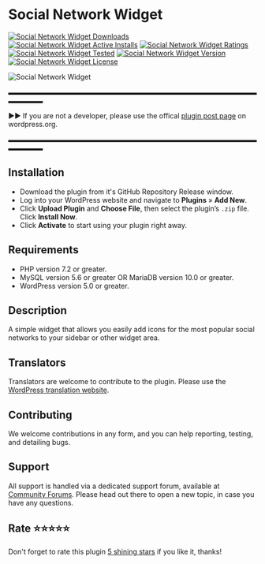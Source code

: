 # Social Network Widget
[![Social Network Widget Downloads](https://img.shields.io/wordpress/plugin/dt/social-network-widget.svg)](https://wordpress.org/plugins/social-network-widget) [![Social Network Widget Active Installs](https://img.shields.io/wordpress/plugin/installs/social-network-widget.svg)](https://wordpress.org/plugins/social-network-widget) [![Social Network Widget Ratings](https://img.shields.io/wordpress/plugin/r/social-network-widget.svg)](https://wordpress.org/plugins/social-network-widget) [![Social Network Widget Tested](https://img.shields.io/wordpress/plugin/tested/social-network-widget.svg)](https://wordpress.org/plugins/social-network-widget) [![Social Network Widget Version](https://img.shields.io/wordpress/plugin/v/social-network-widget.svg)](https://wordpress.org/plugins/social-network-widget) [![Social Network Widget License](https://img.shields.io/github/license/mypreview/social-network-widget)](https://wordpress.org/plugins/social-network-widget)

![Social Network Widget](https://ps.w.org/social-network-widget/assets/banner-1544x500.jpg?rev=1542924)

▬▬▬▬▬▬▬▬▬▬▬▬▬▬▬▬▬▬▬▬▬▬▬▬▬▬▬▬▬▬▬▬▬▬▬▬▬▬▬▬▬

►► If you are not a developer, please use the offical [plugin post page](https://wordpress.org/plugins/social-network-widget "Download Social Network Widget plugin") on wordpress.org.

▬▬▬▬▬▬▬▬▬▬▬▬▬▬▬▬▬▬▬▬▬▬▬▬▬▬▬▬▬▬▬▬▬▬▬▬▬▬▬▬▬

## Installation

* Download the plugin from it's GitHub Repository Release window.
* Log into your WordPress website and navigate to **Plugins** » **Add New**.
* Click **Upload Plugin** and **Choose File**, then select the plugin’s `.zip` file. Click **Install Now**.
* Click **Activate** to start using your plugin right away.

## Requirements

* PHP version 7.2 or greater.
* MySQL version 5.6 or greater OR MariaDB version 10.0 or greater.
* WordPress version 5.0 or greater.

## Description

A simple widget that allows you easily add icons for the most popular social networks to your sidebar or other widget area.

## Translators

Translators are welcome to contribute to the plugin. Please use the [WordPress translation website](https://translate.wordpress.org/projects/wp-plugins/social-network-widget "WordPress translation website").

## Contributing

We welcome contributions in any form, and you can help reporting, testing, and detailing bugs.

## Support

All support is handled via a dedicated support forum, available at [Community Forums](https://wordpress.org/support/plugin/social-network-widget "Community Forums"). Please head out there to open a new topic, in case you have any questions.

## Rate ⭐⭐⭐⭐⭐

Don't forget to rate this plugin [5 shining stars](https://wordpress.org/support/plugin/social-network-widget/reviews/ "5 shining stars") if you like it, thanks!